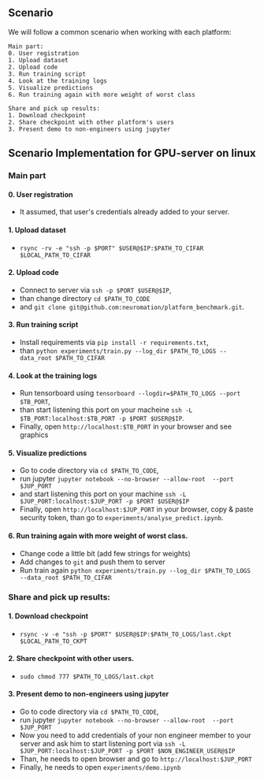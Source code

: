 ## Scenario
We will follow a common scenario when working with each platform:
```
Main part:
0. User registration
1. Upload dataset
2. Upload code
3. Run training script
4. Look at the training logs
5. Visualize predictions
6. Run training again with more weight of worst class

Share and pick up results:
1. Download checkpoint
2. Share checkpoint with other platform's users
3. Present demo to non-engineers using jupyter
```


## Scenario Implementation for **GPU-server on linux**

### Main part

#### 0. User registration
* It assumed, that user's credentials already added to your server.


#### 1. Upload dataset
* `rsync -rv -e "ssh -p $PORT" $USER@$IP:$PATH_TO_CIFAR $LOCAL_PATH_TO_CIFAR`


#### 2. Upload code
* Connect to server via `ssh -p $PORT $USER@$IP`,
* than change directory `cd $PATH_TO_CODE`
* and `git clone git@github.com:neuromation/platform_benchmark.git`.


#### 3. Run training script
* Install requirements via `pip install -r requirements.txt`,
* than `python experiments/train.py --log_dir $PATH_TO_LOGS --data_root $PATH_TO_CIFAR`


#### 4. Look at the training logs
* Run tensorboard using `tensorboard --logdir=$PATH_TO_LOGS --port $TB_PORT`,
* than start listening this port on your macheine `ssh -L $TB_PORT:localhost:$TB_PORT -p $PORT $USER@$IP`.
* Finally, open `http://localhost:$TB_PORT` in your browser and see graphics


#### 5. Visualize predictions
* Go to code directory via `cd $PATH_TO_CODE`,
* run jupyter `jupyter notebook --no-browser --allow-root  --port $JUP_PORT`
* and start listening this port on your machine `ssh -L $JUP_PORT:localhost:$JUP_PORT -p $PORT $USER@$IP`
* Finally, open `http://localhost:$JUP_PORT` in your browser, copy & paste security token,
than go to `experiments/analyse_predict.ipynb`.


#### 6. Run training again with more weight of worst class.
* Change code a little bit (add few strings for weights)
* Add changes to `git` and push them to server
* Run train again `python experiments/train.py --log_dir $PATH_TO_LOGS --data_root $PATH_TO_CIFAR`

### Share and pick up results:

#### 1. Download checkpoint
* `rsync -v -e "ssh -p $PORT" $USER@$IP:$PATH_TO_LOGS/last.ckpt $LOCAL_PATH_TO_CKPT`

#### 2. Share checkpoint with other users.
* `sudo chmod 777 $PATH_TO_LOGS/last.ckpt`


#### 3. Present demo to non-engineers using jupyter
* Go to code directory via `cd $PATH_TO_CODE`,
* run jupyter `jupyter notebook --no-browser --allow-root  --port $JUP_PORT`
* Now you need to add credentials of your non engineer member to your server and 
ask him to start listening port via `ssh -L $JUP_PORT:localhost:$JUP_PORT -p $PORT $NON_ENGINEER_USER@$IP`
* Than, he needs to open browser and go to `http://localhost:$JUP_PORT`
* Finally, he needs to open `experiments/demo.ipynb`
